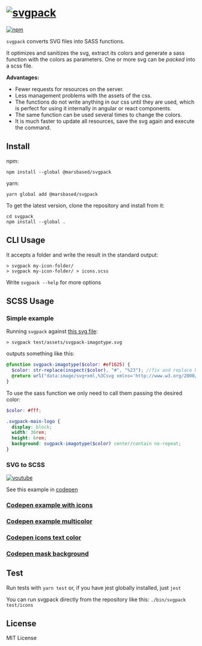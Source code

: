 # [![svgpack](https://marsbased.github.io/svgpack/svgpack.png)](https://www.npmjs.com/package/@marsbased/svgpack)

[![npm](https://img.shields.io/npm/v/@marsbased/svgpack.svg?style=flat-square)](https://www.npmjs.com/package/@marsbased/svgpack)

`svgpack` converts SVG files into SASS functions.

It optimizes and sanitizes the svg, extract its colors and generate a sass function with the colors as parameters. One or more svg can be _packed_ into a scss file.

**Advantages:**

- Fewer requests for resources on the server.
- Less management problems with the assets of the css.
- The functions do not write anything in our css until they are used, which is perfect for using it internally in angular or react components.
- The same function can be used several times to change the colors.
- It is much faster to update all resources, save the svg again and execute the command.

## Install

npm:

```
npm install --global @marsbased/svgpack
```

yarn:

```
yarn global add @marsbased/svgpack
```

To get the latest version, clone the repository and install from it:

```
cd svgpack
npm install --global .
```

## CLI Usage

It accepts a folder and write the result in the standard output:

```
> svgpack my-icon-folder/
> svgpack my-icon-folder/ > icons.scss
```

Write `svgpack --help` for more options

## SCSS Usage

### Simple example

Running `svgpack` against [this svg file](https://github.com/MarsBased/svgpack/blob/master/test/assets/svgpack-imagotype.svg):

```
> svgpack test/assets/svgpack-imagotype.svg
```

outputs something like this:

```scss
@function svgpack-imagotype($color: #ef1625) {
  $color: str-replace(inspect($color), "#", "%23"); //fix and replace hexcolor
  @return url("data:image/svg+xml,%3Csvg xmlns='http://www.w3.org/2000/svg' viewBox='0 0 440 90'%3E%3Cg fill='"+$color+"' fill-rule='evenodd'%3E%3Cpath ...");
}
```

To use the sass function we only need to call them passing the desired color:

```scss
$color: #fff;

.svgpack-main-logo {
  display: block;
  width: 36rem;
  height: 6rem;
  background: svgpack-imagotype($color) center/contain no-repeat;
}
```

### SVG to SCSS

[![youtube](https://marsbased.github.io/svgpack/svgpack-youtube-svg-to-scss.jpg)](http://www.youtube.com/watch?v=cllVRaJZSMo "svgpack svg to scss")

See this example in [codepen](https://codepen.io/JavierArtero/pen/OBQwme?editors=1100)

### [Codepen example with icons](https://codepen.io/JavierArtero/pen/EdQdEK?editors=1100)

### [Codepen example multicolor](https://codepen.io/JavierArtero/pen/oaEQLq?editors=1100)

### [Codepen icons text color](https://codepen.io/JavierArtero/pen/MWjaogg?editors=1100)

### [Codepen mask background](https://codepen.io/JavierArtero/pen/OJRygmr?editors=1100)

## Test

Run tests with `yarn test` or, if you have jest globally installed, just `jest`

You can run svgpack directly from the repository like this: `./bin/svgpack test/icons`

## License

MIT License
